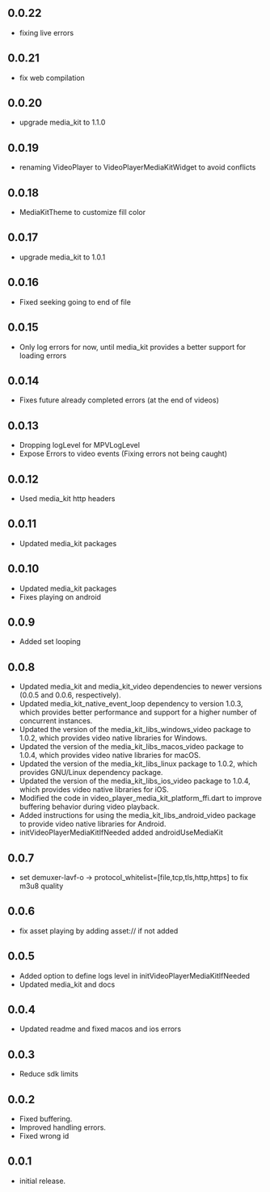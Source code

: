 ## 0.0.22
* fixing live errors
## 0.0.21
* fix web compilation
## 0.0.20
* upgrade media_kit to 1.1.0
## 0.0.19
* renaming VideoPlayer to VideoPlayerMediaKitWidget to avoid conflicts
## 0.0.18
* MediaKitTheme to customize fill color
## 0.0.17
* upgrade media_kit to 1.0.1
## 0.0.16
* Fixed seeking going to end of file
## 0.0.15
* Only log errors for now, until media_kit provides a better support for loading errors
## 0.0.14
* Fixes future already completed errors (at the end of videos)
## 0.0.13
* Dropping logLevel for MPVLogLevel
* Expose Errors to video events (Fixing errors not being caught)
## 0.0.12
* Used media_kit http headers
## 0.0.11
* Updated media_kit packages 
## 0.0.10
* Updated media_kit packages 
* Fixes playing on android 
## 0.0.9
* Added set looping

## 0.0.8
* Updated media_kit and media_kit_video dependencies to newer versions (0.0.5 and 0.0.6, respectively).
* Updated media_kit_native_event_loop dependency to version 1.0.3, which provides better performance and support for a higher number of concurrent instances.
* Updated the version of the media_kit_libs_windows_video package to 1.0.2, which provides video native libraries for Windows.
* Updated the version of the media_kit_libs_macos_video package to 1.0.4, which provides video native libraries for macOS.
* Updated the version of the media_kit_libs_linux package to 1.0.2, which provides GNU/Linux dependency package.
* Updated the version of the media_kit_libs_ios_video package to 1.0.4, which provides video native libraries for iOS.
* Modified the code in video_player_media_kit_platform_ffi.dart to improve buffering behavior during video playback.
* Added instructions for using the media_kit_libs_android_video package to provide video native libraries for Android.
* initVideoPlayerMediaKitIfNeeded added androidUseMediaKit
## 0.0.7

* set demuxer-lavf-o -> protocol_whitelist=[file,tcp,tls,http,https] to fix m3u8 quality
  

## 0.0.6

* fix asset playing by adding asset:// if not added

## 0.0.5

* Added option to define logs level in initVideoPlayerMediaKitIfNeeded
* Updated media_kit and docs
  
## 0.0.4

* Updated readme and fixed macos and ios errors
  
## 0.0.3

* Reduce sdk limits 
  
  
## 0.0.2

* Fixed buffering.
* Improved handling errors.
* Fixed wrong id

## 0.0.1

* initial release.